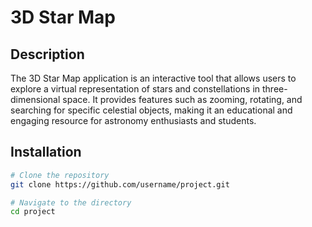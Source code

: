 # 3D Star Map

## Description

The 3D Star Map application is an interactive tool that allows users to explore a virtual representation of stars and constellations in three-dimensional space. It provides features such as zooming, rotating, and searching for specific celestial objects, making it an educational and engaging resource for astronomy enthusiasts and students.

## Installation



```bash
# Clone the repository
git clone https://github.com/username/project.git

# Navigate to the directory
cd project
```